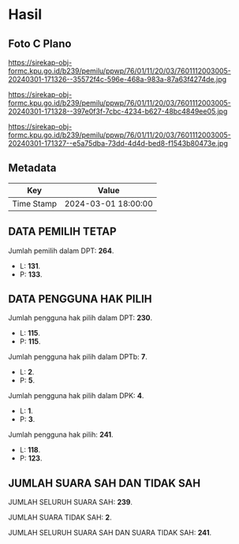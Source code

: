 # Hasil

## Foto C Plano

https://sirekap-obj-formc.kpu.go.id/b239/pemilu/ppwp/76/01/11/20/03/7601112003005-20240301-171326--35572f4c-596e-468a-983a-87a63f4274de.jpg

https://sirekap-obj-formc.kpu.go.id/b239/pemilu/ppwp/76/01/11/20/03/7601112003005-20240301-171328--397e0f3f-7cbc-4234-b627-48bc4849ee05.jpg

https://sirekap-obj-formc.kpu.go.id/b239/pemilu/ppwp/76/01/11/20/03/7601112003005-20240301-171327--e5a75dba-73dd-4d4d-bed8-f1543b80473e.jpg


## Metadata

| Key        | Value               |
| ---------- | ------------------- |
| Time Stamp | 2024-03-01 18:00:00 |


## DATA PEMILIH TETAP

Jumlah pemilih dalam DPT: **264**.
 * L: **131**.
 * P: **133**.

## DATA PENGGUNA HAK PILIH

Jumlah pengguna hak pilih dalam DPT: **230**.
 * L: **115**.
 * P: **115**.

Jumlah pengguna hak pilih dalam DPTb: **7**.
 * L: **2**.
 * P: **5**.

Jumlah pengguna hak pilih dalam DPK: **4**.
 * L: **1**.
 * P: **3**.

Jumlah pengguna hak pilih: **241**.
 * L: **118**.
 * P: **123**.

## JUMLAH SUARA SAH DAN TIDAK SAH

JUMLAH SELURUH SUARA SAH: **239**.

JUMLAH SUARA TIDAK SAH: **2**.

JUMLAH SELURUH SUARA SAH DAN SUARA TIDAK SAH: **241**.


